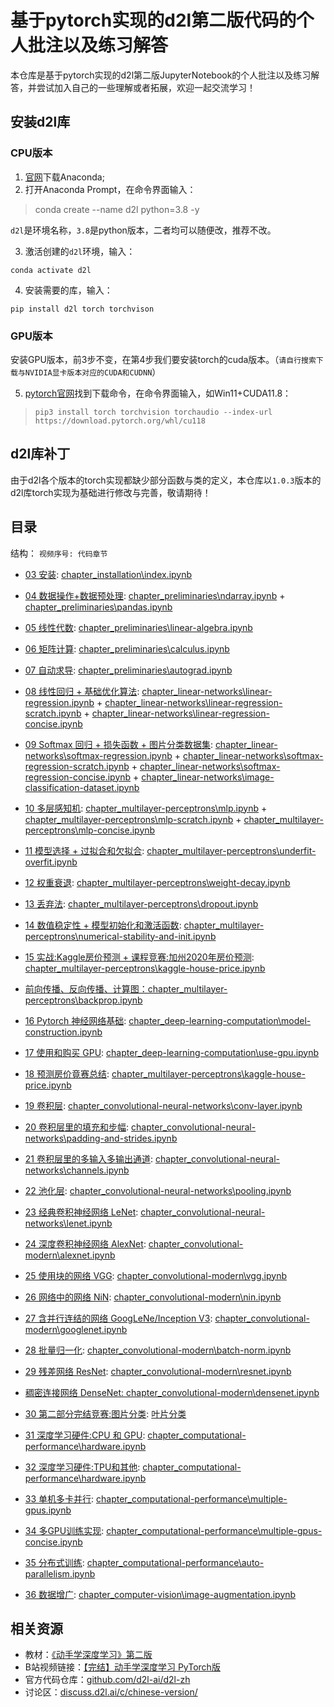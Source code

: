 # 基于pytorch实现的d2l第二版代码的个人批注以及**练习解答**
本仓库是基于pytorch实现的d2l第二版JupyterNotebook的个人批注以及练习解答，并尝试加入自己的一些理解或者拓展，欢迎一起交流学习！
## 安装d2l库
### CPU版本
1. [官网]((https://www.anaconda.com/))下载Anaconda;
2. 打开Anaconda Prompt，在命令界面输入：
> conda create --name d2l python=3.8 -y

`d2l`是环境名称，`3.8`是python版本，二者均可以随便改，推荐不改。

3. 激活创建的`d2l`环境，输入：

```shell
conda activate d2l
```

4. 安装需要的库，输入：

```shell
pip install d2l torch torchvison
```

### GPU版本
安装GPU版本，前3步不变，在第4步我们要安装torch的cuda版本。（`请自行搜索下载与NVIDIA显卡版本对应的CUDA和CUDNN`）

5. [pytorch官网](https://pytorch.org/)找到下载命令，在命令界面输入，如Win11+CUDA11.8：

> ```shell
> pip3 install torch torchvision torchaudio --index-url https://download.pytorch.org/whl/cu118
> ```

## d2l库补丁

由于d2l各个版本的torch实现都缺少部分函数与类的定义，本仓库以`1.0.3`版本的d2l库torch实现为基础进行修改与完善，敬请期待！

## 目录

结构：
`视频序号: 代码章节`

- [03 安装](https://www.bilibili.com/video/BV18p4y1h7Dr/?spm_id_from=333.999.0.0&vd_source=c4c3979529777bf3f5a1d518dcabcdb0): [chapter_installation\index.ipynb](chapter_installation\index.ipynb)

- [04 数据操作+数据预处理](https://www.bilibili.com/video/BV1CV411Y7i4?p=1&vd_source=c4c3979529777bf3f5a1d518dcabcdb0): [chapter_preliminaries\ndarray.ipynb](chapter_preliminaries\ndarray.ipynb) + [chapter_preliminaries\pandas.ipynb](chapter_preliminaries\pandas.ipynb)

- [05 线性代数](https://www.bilibili.com/video/BV1eK4y1U7Qy/?spm_id_from=333.788.recommend_more_video.0&vd_source=c4c3979529777bf3f5a1d518dcabcdb0): [chapter_preliminaries\linear-algebra.ipynb](chapter_preliminaries\linear-algebra.ipynb)

- [06 矩阵计算](https://www.bilibili.com/video/BV1eZ4y1w7PY/?spm_id_from=333.788.recommend_more_video.0&vd_source=c4c3979529777bf3f5a1d518dcabcdb0): [chapter_preliminaries\calculus.ipynb](chapter_preliminaries\calculus.ipynb)

- [07 自动求导](https://www.bilibili.com/video/BV1KA411N7Px/?spm_id_from=333.999.0.0&vd_source=c4c3979529777bf3f5a1d518dcabcdb0): [chapter_preliminaries\autograd.ipynb](chapter_preliminaries\autograd.ipynb)

- [08 线性回归 + 基础优化算法](https://www.bilibili.com/video/BV1PX4y1g7KC/?spm_id_from=333.999.0.0&vd_source=c4c3979529777bf3f5a1d518dcabcdb0): [chapter_linear-networks\linear-regression.ipynb](chapter_linear-networks\linear-regression.ipynb) + [chapter_linear-networks\linear-regression-scratch.ipynb](chapter_linear-networks\linear-regression-scratch.ipynb) + [chapter_linear-networks\linear-regression-concise.ipynb](chapter_linear-networks\linear-regression-concise.ipynb)

- [09 Softmax 回归 + 损失函数 + 图片分类数据集](https://www.bilibili.com/video/BV1K64y1Q7wu/?spm_id_from=333.999.0.0&vd_source=c4c3979529777bf3f5a1d518dcabcdb0): [chapter_linear-networks\softmax-regression.ipynb](chapter_linear-networks\softmax-regression.ipynb) + [chapter_linear-networks\softmax-regression-scratch.ipynb](chapter_linear-networks\softmax-regression-scratch.ipynb) + [chapter_linear-networks\softmax-regression-concise.ipynb](chapter_linear-networks\softmax-regression-concise.ipynb) + [chapter_linear-networks\image-classification-dataset.ipynb](chapter_linear-networks\image-classification-dataset.ipynb)

- [10 多层感知机](https://www.bilibili.com/video/BV1hh411U7gn/?spm_id_from=333.999.0.0&vd_source=c4c3979529777bf3f5a1d518dcabcdb0): [chapter_multilayer-perceptrons\mlp.ipynb](chapter_multilayer-perceptrons\mlp.ipynb) + [chapter_multilayer-perceptrons\mlp-scratch.ipynb](chapter_multilayer-perceptrons\mlp-scratch.ipynb) + [chapter_multilayer-perceptrons\mlp-concise.ipynb](chapter_multilayer-perceptrons\mlp-concise.ipynb)

- [11 模型选择 + 过拟合和欠拟合](https://www.bilibili.com/video/BV1kX4y1g7jp/?spm_id_from=333.999.0.0&vd_source=c4c3979529777bf3f5a1d518dcabcdb0): [chapter_multilayer-perceptrons\underfit-overfit.ipynb](chapter_multilayer-perceptrons\underfit-overfit.ipynb)

- [12 权重衰退](https://www.bilibili.com/video/BV1UK4y1o7dy/?spm_id_from=333.999.0.0&vd_source=c4c3979529777bf3f5a1d518dcabcdb0): [chapter_multilayer-perceptrons\weight-decay.ipynb](chapter_multilayer-perceptrons\weight-decay.ipynb)

- [13 丢弃法](https://www.bilibili.com/video/BV1Y5411c7aY/?spm_id_from=333.999.0.0&vd_source=c4c3979529777bf3f5a1d518dcabcdb0): [chapter_multilayer-perceptrons\dropout.ipynb](chapter_multilayer-perceptrons\dropout.ipynb)

- [14 数值稳定性 + 模型初始化和激活函数](https://www.bilibili.com/video/BV1u64y1i75a/?spm_id_from=333.999.0.0&vd_source=c4c3979529777bf3f5a1d518dcabcdb0): [chapter_multilayer-perceptrons\numerical-stability-and-init.ipynb](chapter_multilayer-perceptrons\numerical-stability-and-init.ipynb)

- [15 实战:Kaggle房价预测 + 课程竞赛:加州2020年房价预测](https://www.bilibili.com/video/BV1NK4y1P7Tu/?spm_id_from=333.999.0.0&vd_source=c4c3979529777bf3f5a1d518dcabcdb0): [chapter_multilayer-perceptrons\kaggle-house-price.ipynb](chapter_multilayer-perceptrons\kaggle-house-price.ipynb)

- [前向传播、反向传播、计算图：chapter_multilayer-perceptrons\backprop.ipynb](chapter_multilayer-perceptrons\backprop.ipynb)

- [16 Pytorch 神经网络基础](https://www.bilibili.com/video/BV1AK4y1P7vs/?spm_id_from=333.999.0.0&vd_source=c4c3979529777bf3f5a1d518dcabcdb0): [chapter_deep-learning-computation\model-construction.ipynb](chapter_deep-learning-computation\model-construction.ipynb)

- [17 使用和购买 GPU](https://www.bilibili.com/video/BV1z5411c7C1/?spm_id_from=333.999.0.0&vd_source=c4c3979529777bf3f5a1d518dcabcdb0): [chapter_deep-learning-computation\use-gpu.ipynb](chapter_deep-learning-computation\use-gpu.ipynb)

- [18 预测房价竟赛总结](): [chapter_multilayer-perceptrons\kaggle-house-price.ipynb](chapter_multilayer-perceptrons\kaggle-house-price.ipynb)

- [19 卷积层](): [chapter_convolutional-neural-networks\conv-layer.ipynb](chapter_convolutional-neural-networks\conv-layer.ipynb)

- [20 卷积层里的填充和步幅](): [chapter_convolutional-neural-networks\padding-and-strides.ipynb](chapter_convolutional-neural-networks\padding-and-strides.ipynb)

- [21 卷积层里的多输入多输出通道](): [chapter_convolutional-neural-networks\channels.ipynb](chapter_convolutional-neural-networks\channels.ipynb)

- [22 池化层](): [chapter_convolutional-neural-networks\pooling.ipynb](chapter_convolutional-neural-networks\pooling.ipynb)

- [23 经典卷积神经网络 LeNet](): [chapter_convolutional-neural-networks\lenet.ipynb](chapter_convolutional-neural-networks\lenet.ipynb) 

- [24 深度卷积神经网络 AlexNet](): [chapter_convolutional-modern\alexnet.ipynb](chapter_convolutional-modern\alexnet.ipynb)

- [25 使用块的网络 VGG](): [chapter_convolutional-modern\vgg.ipynb](chapter_convolutional-modern\vgg.ipynb)

- [26 网络中的网络 NiN](): [chapter_convolutional-modern\nin.ipynb](chapter_convolutional-modern\nin.ipynb)

- [27 含并行连结的网络 GoogLeNe/Inception V3](): [chapter_convolutional-modern\googlenet.ipynb](chapter_convolutional-modern\googlenet.ipynb)

- [28 批量归一化](): [chapter_convolutional-modern\batch-norm.ipynb](chapter_convolutional-modern\batch-norm.ipynb)

- [29 残差网络 ResNet](): [chapter_convolutional-modern\resnet.ipynb](chapter_convolutional-modern\resnet.ipynb)

- [稠密连接网络 DenseNet: chapter_convolutional-modern\densenet.ipynb](chapter_convolutional-modern\densenet.ipynb)

- [30 第二部分完结竞赛:图片分类](https://www.bilibili.com/video/BV1z64y1o7iz/?spm_id_from=333.999.0.0&vd_source=c4c3979529777bf3f5a1d518dcabcdb0): [叶片分类](https://www.kaggle.com/c/classify-leaves)

- [31 深度学习硬件:CPU 和 GPU](https://www.bilibili.com/video/BV1TU4y1j7Wd/?spm_id_from=333.999.0.0&vd_source=c4c3979529777bf3f5a1d518dcabcdb0): [chapter_computational-performance\hardware.ipynb](chapter_computational-performance\hardware.ipynb)

- [32 深度学习硬件:TPU和其他](https://www.bilibili.com/video/BV1VV41147PC/?spm_id_from=333.999.0.0&vd_source=c4c3979529777bf3f5a1d518dcabcdb0): [chapter_computational-performance\hardware.ipynb](chapter_computational-performance\hardware.ipynb)

- [33 单机多卡并行](https://www.bilibili.com/video/BV1vU4y1V7rd/?spm_id_from=333.999.0.0&vd_source=c4c3979529777bf3f5a1d518dcabcdb0): [chapter_computational-performance\multiple-gpus.ipynb](chapter_computational-performance\multiple-gpus.ipynb)

- [34 多GPU训练实现](https://www.bilibili.com/video/BV1MQ4y1R7Qg/?spm_id_from=333.999.0.0&vd_source=c4c3979529777bf3f5a1d518dcabcdb0): [chapter_computational-performance\multiple-gpus-concise.ipynb](chapter_computational-performance\multiple-gpus-concise.ipynb)

- [35 分布式训练](https://www.bilibili.com/video/BV1jU4y1G7iu/?spm_id_from=333.999.0.0&vd_source=c4c3979529777bf3f5a1d518dcabcdb0): [chapter_computational-performance\auto-parallelism.ipynb](chapter_computational-performance\auto-parallelism.ipynb)

- [36 数据增广](https://www.bilibili.com/video/BV17y4y1g76q/?spm_id_from=333.999.0.0&vd_source=c4c3979529777bf3f5a1d518dcabcdb0): [chapter_computer-vision\image-augmentation.ipynb](chapter_computer-vision\image-augmentation.ipynb)

## 相关资源

- 教材：[《动手学深度学习》第二版](https://zh-v2.d2l.ai/)
- B站视频链接：[【完结】动手学深度学习 PyTorch版](https://space.bilibili.com/1567748478/channel/seriesdetail?sid=358497)
- 官方代码仓库：[github.com/d2l-ai/d2l-zh](https://github.com/d2l-ai/d2l-zh)
- 讨论区：[discuss.d2l.ai/c/chinese-version/](https://discuss.d2l.ai/c/chinese-version/16)

